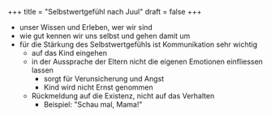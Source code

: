 +++
title = "Selbstwertgefühl nach Juul"
draft = false
+++

-   unser Wissen und Erleben, wer wir sind
-   wie gut kennen wir uns selbst und gehen damit um
-   für die Stärkung des Selbstwertgefühls ist Kommunikation sehr wichtig
    -   auf das Kind eingehen
    -   in der Aussprache der Eltern nicht die eigenen Emotionen einfliessen lassen
        -   sorgt für Verunsicherung und Angst
        -   Kind wird nicht Ernst genommen
    -   Rückmeldung auf die Existenz, nicht auf das Verhalten
        -   Beispiel: "Schau mal, Mama!"